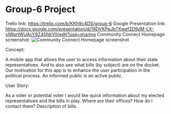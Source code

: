 # Group-6 Project 
Trello link: https://trello.com/b/KKh9c4DS/group-6
Google Presentation link: https://docs.google.com/presentation/d/19DVKPpJb7Xwef2D9zM-LX-ylWprtWUAcY9Z45fdrVII/edit?usp=sharing
Community Connect Homepage screenshot:
![Community Connect Homepage screenshot](https://user-images.githubusercontent.com/71949043/113529407-2e47be80-9578-11eb-9afc-cbbb9f009ee7.png)


Concept:

A mobile app that allows the user to access information about their state representatives. And to also see what bills (by subject) are on the docket.
Our motivation for this app is to enhance the user participation in the political process. An informed public is an active public.

User Story:

As a voter or potential voter I would like quick information about my elected representatives and the bills in play.
 Where are their offices? 
 How do I contact them? 
 Description of bills.

